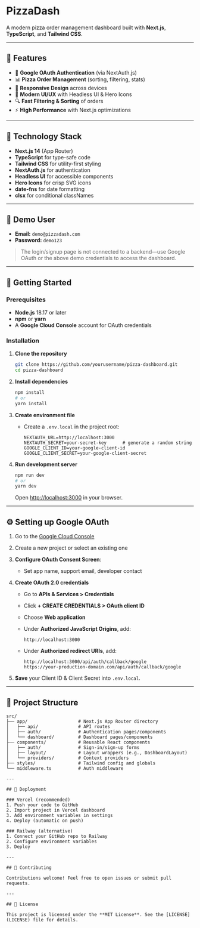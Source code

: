 # PizzaDash

A modern pizza order management dashboard built with **Next.js**, **TypeScript**, and **Tailwind CSS**.

---

## 🚀 Features

* 🔐 **Google OAuth Authentication** (via NextAuth.js)
* 📊 **Pizza Order Management** (sorting, filtering, stats)
* 📱 **Responsive Design** across devices
* 🎨 **Modern UI/UX** with Headless UI & Hero Icons
* 🔍 **Fast Filtering & Sorting** of orders
* ⚡ **High Performance** with Next.js optimizations

---

## 🧱 Technology Stack

* **Next.js 14** (App Router)
* **TypeScript** for type-safe code
* **Tailwind CSS** for utility-first styling
* **NextAuth.js** for authentication
* **Headless UI** for accessible components
* **Hero Icons** for crisp SVG icons
* **date-fns** for date formatting
* **clsx** for conditional classNames

---

## 👤 Demo User

* **Email:** `demo@pizzadash.com`
* **Password:** `demo123`

> The login/signup page is not connected to a backend—use Google OAuth or the above demo credentials to access the dashboard.

---

## 🔧 Getting Started

### Prerequisites

* **Node.js** 18.17 or later
* **npm** or **yarn**
* A **Google Cloud Console** account for OAuth credentials

### Installation

1. **Clone the repository**

   ```bash
   git clone https://github.com/yourusername/pizza-dashboard.git
   cd pizza-dashboard
   ```

2. **Install dependencies**

   ```bash
   npm install
   # or
   yarn install
   ```

3. **Create environment file**

   * Create a `.env.local` in the project root:

     ```env
     NEXTAUTH_URL=http://localhost:3000
     NEXTAUTH_SECRET=your-secret-key      # generate a random string
     GOOGLE_CLIENT_ID=your-google-client-id
     GOOGLE_CLIENT_SECRET=your-google-client-secret
     ```

4. **Run development server**

   ```bash
   npm run dev
   # or
   yarn dev
   ```

   Open [http://localhost:3000](http://localhost:3000) in your browser.

---

## ⚙️ Setting up Google OAuth

1. Go to the [Google Cloud Console](https://console.cloud.google.com/)
2. Create a new project or select an existing one
3. **Configure OAuth Consent Screen**:

   * Set app name, support email, developer contact
4. **Create OAuth 2.0 credentials**

   * Go to **APIs & Services > Credentials**
   * Click **+ CREATE CREDENTIALS > OAuth client ID**
   * Choose **Web application**
   * Under **Authorized JavaScript Origins**, add:

     ```
     http://localhost:3000
     ```
   * Under **Authorized redirect URIs**, add:

     ```
     http://localhost:3000/api/auth/callback/google
     https://your-production-domain.com/api/auth/callback/google
     ```
5. **Save** your Client ID & Client Secret into `.env.local`.

---

## 📁 Project Structure

```
src/
├── app/                   # Next.js App Router directory
│   ├── api/               # API routes
│   ├── auth/              # Authentication pages/components
│   └── dashboard/         # Dashboard pages/components
├── components/            # Reusable React components
│   ├── auth/              # Sign-in/sign-up forms
│   ├── layout/            # Layout wrappers (e.g., DashboardLayout)
│   └── providers/         # Context providers
├── styles/                # Tailwind config and globals
└── middleware.ts          # Auth middleware

---

## 🚢 Deployment

### Vercel (recommended)
1. Push your code to GitHub
2. Import project in Vercel dashboard
3. Add environment variables in settings
4. Deploy (automatic on push)

### Railway (alternative)
1. Connect your GitHub repo to Railway
2. Configure environment variables
3. Deploy

---

## 🤝 Contributing

Contributions welcome! Feel free to open issues or submit pull requests.

---

## 📄 License

This project is licensed under the **MIT License**. See the [LICENSE](LICENSE) file for details.

```
